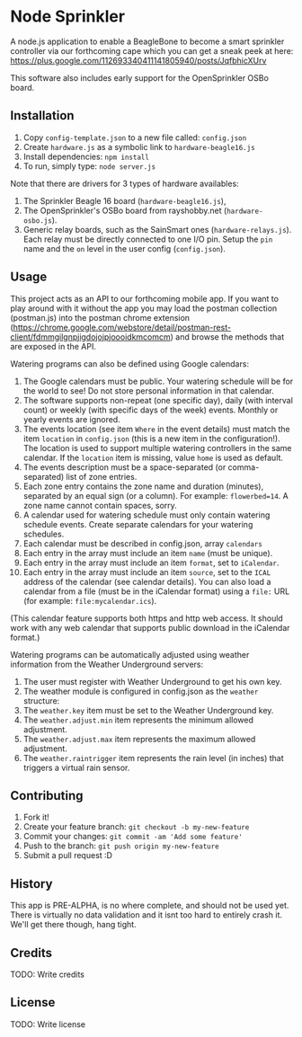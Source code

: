 # Node Sprinkler

A node.js application to enable a BeagleBone to become a smart sprinkler controller via our forthcoming cape which you can get a sneak peek at here: https://plus.google.com/112693340411141805940/posts/JqfbhicXUrv

This software also includes early support for the OpenSprinkler OSBo board.

## Installation

1. Copy `config-template.json` to a new file called: `config.json`
2. Create `hardware.js` as a symbolic link to `hardware-beagle16.js`
3. Install dependencies: `npm install`
4. To run, simply type: `node server.js`

Note that there are drivers for 3 types of hardware availables:
1. The Sprinkler Beagle 16 board (`hardware-beagle16.js`),
2. The OpenSprinkler's OSBo board from rayshobby.net (`hardware-osbo.js`).
3. Generic relay boards, such as the SainSmart ones (`hardware-relays.js`). Each relay must be directly connected to one I/O pin. Setup the `pin` name and the `on` level in the user config (`config.json`).

## Usage

This project acts as an API to our forthcoming mobile app.  If you want to play around with it without the app you may load the postman collection (postman.js) into the postman chrome extension (https://chrome.google.com/webstore/detail/postman-rest-client/fdmmgilgnpjigdojojpjoooidkmcomcm) and browse the methods that are exposed in the API.

Watering programs can also be defined using Google calendars:

1. The Google calendars must be public. Your watering schedule will be for the world to see! Do not store personal information in that calendar.
2. The software supports non-repeat (one specific day), daily (with interval count) or weekly (with specific days of the week) events. Monthly or yearly events are ignored.
3. The events location (see item `Where` in the event details) must match the item `location` in `config.json` (this is a new item in the configuration!). The location is used to support multiple watering controllers in the same calendar. If the `location` item is missing, value `home` is used as default.
4. The events description must be a space-separated (or comma-separated) list of zone entries.
5. Each zone entry contains the zone name and duration (minutes), separated by an equal sign (or a column). For example: `flowerbed=14`. A zone name cannot contain spaces, sorry.
6. A calendar used for watering schedule must only contain watering schedule events. Create separate calendars for your watering schedules.
7. Each calendar must be described in config.json, array `calendars`
8. Each entry in the array must include an item `name` (must be unique).
9. Each entry in the array must include an item `format`, set to `iCalendar`.
10. Each entry in the array must include an item `source`, set to the `ICAL` address of the calendar (see calendar details). You can also load a calendar from a file (must be in the iCalendar format) using a `file:` URL (for example: `file:mycalendar.ics`).

(This calendar feature supports both https and http web access. It should work with any web calendar that supports public download in the iCalendar format.)

Watering programs can be automatically adjusted using weather information from the Weather Underground servers:

1. The user must register with Weather Underground to get his own key.
2. The weather module is configured in config.json as the `weather` structure:
3. The `weather.key` item must be set to the Weather Underground key.
4. The `weather.adjust.min` item represents the minimum allowed adjustment.
5. The `weather.adjust.max` item represents the maximum allowed adjustment.
6. The `weather.raintrigger` item represents the rain level (in inches) that triggers a virtual rain sensor.

## Contributing

1. Fork it!
2. Create your feature branch: `git checkout -b my-new-feature`
3. Commit your changes: `git commit -am 'Add some feature'`
4. Push to the branch: `git push origin my-new-feature`
5. Submit a pull request :D

## History

This app is PRE-ALPHA, is no where complete, and should not be used yet.  There is virtually no data validation and it isnt too hard to entirely crash it.  We'll get there though, hang tight.

## Credits

TODO: Write credits

## License

TODO: Write license
